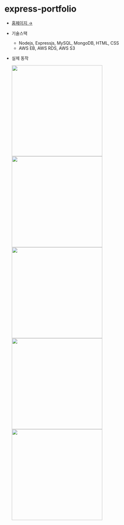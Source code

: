 # express-portfolio

- [홈페이지 &rarr;](http://expressportfolio-env.eba-7rezypbh.ap-northeast-2.elasticbeanstalk.com)

- 기술스택
  - Nodejs, Expressjs, MySQL, MongoDB, HTML, CSS
  - AWS EB, AWS RDS, AWS S3

- 실제 동작

  <img src='https://user-images.githubusercontent.com/59950687/230854391-c6eaac73-92ff-48dc-a1b4-c4b62cb8f660.gif' alt='' width='300px'>
  <img src='https://user-images.githubusercontent.com/59950687/230854396-6963a2cc-a00a-490c-b61b-e21fca4887fa.gif' alt='' width='300px'>
  <img src='https://user-images.githubusercontent.com/59950687/230854397-536aa3ec-3b17-49f0-8cc5-7f0be072108c.gif' alt='' width='300px'>
  <img src='https://user-images.githubusercontent.com/59950687/230854393-b7887e99-d91f-4e4a-9086-58a1d5b4eed8.gif' alt='' width='300px'>
  <img src='https://user-images.githubusercontent.com/59950687/230854387-4c507501-faaa-43fc-9e28-52c337e58c5a.gif' alt='' width='300px'>
